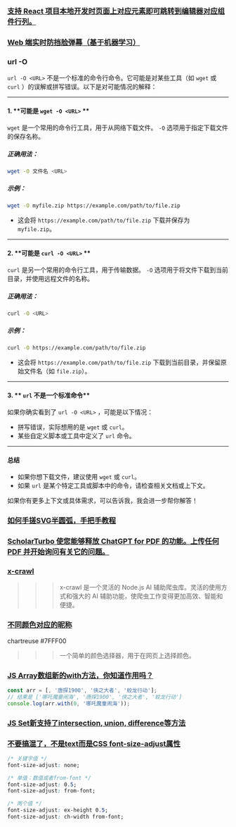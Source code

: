 ### [支持 React 项目本地开发时页面上对应元素即可跳转到编辑器对应组件行列。](https://github.com/aaamoon/react1s)

### [Web 端实时防挡脸弹幕（基于机器学习）](https://hughfenghen.github.io/posts/2023/06/21/body-mask-danmaku/)

### url -O <URL>

`url -O <URL>` 不是一个标准的命令行命令。它可能是对某些工具（如 `wget` 或 `curl` ）的误解或拼写错误。以下是对可能情况的解释：

---

#### 1. **可能是 `wget -O <URL>` **

`wget` 是一个常用的命令行工具，用于从网络下载文件。 `-O` 选项用于指定下载文件的保存名称。

##### 正确用法：

```bash
wget -O 文件名 <URL>
```

##### 示例：

```bash
wget -O myfile.zip https://example.com/path/to/file.zip
```

* 这会将 `https://example.com/path/to/file.zip` 下载并保存为 `myfile.zip`。

---

#### 2. **可能是 `curl -O <URL>` **

`curl` 是另一个常用的命令行工具，用于传输数据。 `-O` 选项用于将文件下载到当前目录，并使用远程文件的名称。

##### 正确用法：

```bash
curl -O <URL>
```

##### 示例：

```bash
curl -O https://example.com/path/to/file.zip
```

* 这会将 `https://example.com/path/to/file.zip` 下载到当前目录，并保留原始文件名（如 `file.zip`）。

---

#### 3. ** `url` 不是一个标准命令**

如果你确实看到了 `url -O <URL>` ，可能是以下情况：
* 拼写错误，实际想用的是 `wget` 或 `curl`。
* 某些自定义脚本或工具中定义了 `url` 命令。

---

#### 总结

* 如果你想下载文件，建议使用 `wget` 或 `curl`。
* 如果 `url` 是某个特定工具或脚本中的命令，请检查相关文档或上下文。

如果你有更多上下文或具体需求，可以告诉我，我会进一步帮你解答！

### [如何手搓SVG半圆弧，手把手教程](https://www.zhangxinxu.com/wordpress/2025/01/svg-arc-path-circle/)

### [ScholarTurbo 使您能够释放 ChatGPT for PDF 的功能。上传任何 PDF 并开始询问有关它的问题。](https://scholarturbo.com/)

### [](https://damngood.tools/tools/chat-pdf)

### [x-crawl](https://coder-hxl.github.io/x-crawl/cn/guide/)

>>> x-crawl 是一个灵活的 Node.js AI 辅助爬虫库。灵活的使用方式和强大的 AI 辅助功能，使爬虫工作变得更加高效、智能和便捷。

### [不同颜色对应的昵称](https://github.com/arantius/web-color-wheel)

chartreuse   #7FFF00

>>> 一个简单的颜色选择器，用于在网页上选择颜色。

### [JS Array数组新的with方法，你知道作用吗？](https://www.zhangxinxu.com/wordpress/2025/02/js-array-with/)

```js
const arr = [, '唐探1900', '侠之大者', '蛟龙行动'];
// 结果是 ['哪吒魔童闹海', '唐探1900', '侠之大者', '蛟龙行动']
console.log(arr.with(0, '哪吒魔童闹海'));
```

### [JS Set新支持了intersection, union, difference等方法](https://www.zhangxinxu.com/wordpress/2025/02/js-set-intersection-union-difference/)

### [不要搞混了，不是text而是CSS font-size-adjust属性](https://www.zhangxinxu.com/wordpress/2025/02/css-font-size-adjust/)

```css
/* 关键字值 */
font-size-adjust: none;

/* 单值：数值或者from-font */
font-size-adjust: 0.5;
font-size-adjust: from-font;

/* 两个值 */
font-size-adjust: ex-height 0.5;
font-size-adjust: ch-width from-font;
```
